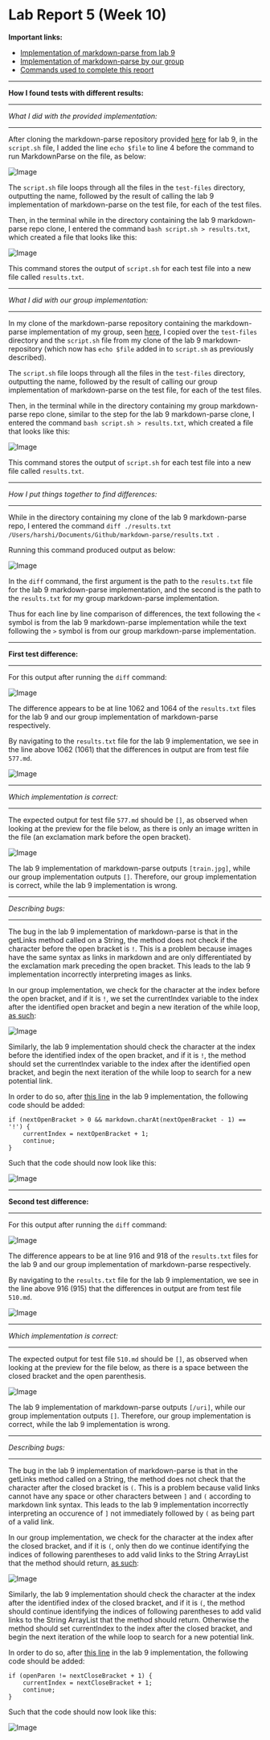 # Lab Report 5 (Week 10)

**Important links:**
- [Implementation of markdown-parse from lab 9](https://github.com/ucsd-cse15l-w22/markdown-parse)
- [Implementation of markdown-parse by our group](https://github.com/harshi-cse/markdown-parse)
- [Commands used to complete this report](https://ucsd-cse15l-w22.github.io/week/week9/)

---

**How I found tests with different results:**

---

*What I did with the provided implementation:*

---

After cloning the markdown-parse repository provided [here](https://github.com/ucsd-cse15l-w22/markdown-parse) for lab 9, in the `script.sh` file, I added the line `echo $file` to line 4 before the command to run MarkdownParse on the file, as below:

![Image](lab5_1.PNG)

The `script.sh` file loops through all the files in the `test-files` directory, outputting the name, followed by the result of calling the lab 9 implementation of markdown-parse on the test file, for each of the test files.

Then, in the terminal while in the directory containing the lab 9 markdown-parse repo clone, I entered the command `bash script.sh > results.txt`, which created a file that looks like this:

![Image](lab5_2.PNG)

This command stores the output of `script.sh` for each test file into a new file called `results.txt`.

---

*What I did with our group implementation:*

---

In my clone of the markdown-parse repository containing the markdown-parse implementation of my group, seen [here](https://github.com/harshi-cse/markdown-parse), I copied over the `test-files` directory and the `script.sh` file from my clone of the lab 9 markdown-repository (which now has `echo $file` added in to `script.sh` as previously described).

The `script.sh` file loops through all the files in the `test-files` directory, outputting the name, followed by the result of calling our group implementation of markdown-parse on the test file, for each of the test files.

Then, in the terminal while in the directory containing my group markdown-parse repo clone, similar to the step for the lab 9 markdown-parse clone, I entered the command `bash script.sh > results.txt`, which created a file that looks like this:

![Image](lab5_3.PNG)

This command stores the output of `script.sh` for each test file into a new file called `results.txt`.

---

*How I put things together to find differences:*

---

While in the directory containing my clone of the lab 9 markdown-parse repo, I entered the command `diff ./results.txt /Users/harshi/Documents/Github/markdown-parse/results.txt `. 

Running this command produced output as below:

![Image](lab5_4.PNG)

In the `diff` command, the first argument is the path to the `results.txt` file for the lab 9 markdown-parse implementation, and the second is the path to the `results.txt` for my group markdown-parse implementation. 

Thus for each line by line comparison of differences, the text following the `<` symbol is from the lab 9 markdown-parse implementation while the text following the `>` symbol is from our group markdown-parse implementation.

---

**First test difference:**

---

For this output after running the `diff` command:

![Image](lab5_5.PNG)

The difference appears to be at line 1062 and 1064 of the `results.txt` files for the lab 9 and our group implementation of markdown-parse respectively.

By navigating to the `results.txt` file for the lab 9 implementation, we see in the line above 1062 (1061) that the differences in output are from test file `577.md`.

![Image](lab5_6.PNG)

---

*Which implementation is correct:*

---

The expected output for test file `577.md` should be `[]`, as observed when looking at the preview for the file below, as there is only an image written in the file (an exclamation mark before the open bracket). 

![Image](lab5_7.PNG)

The lab 9 implementation of markdown-parse outputs `[train.jpg]`, while our group implementation outputs `[]`. Therefore, our group implementation is correct, while the lab 9 implementation is wrong.

---

*Describing bugs:*

---

The bug in the lab 9 implementation of markdown-parse is that in the getLinks method called on a String, the method does not check if the character before the open bracket is `!`. This is a problem because images have the same syntax as links in markdown and are only differentiated by the exclamation mark preceding the open bracket. This leads to the lab 9 implementation incorrectly interpreting images as links.

In our group implementation, we check for the character at the index before the open bracket, and if it is `!`, we set the currentIndex variable to the index after the identified open bracket and begin a new iteration of the while loop, [as such](https://github.com/harshi-cse/markdown-parse/blob/2ba9e75cff8c295f7daf765d5346c58bc81f23dc/MarkdownParse.java#L20):


![Image](lab5_11.PNG)

Similarly, the lab 9 implementation should check the character at the index before the identified index of the open bracket, and if it is `!`, the method should set the currentIndex variable to the index after the identified open bracket, and begin the next iteration of the while loop to search for a new potential link.

In order to do so, after [this line](https://github.com/ucsd-cse15l-w22/markdown-parse/blob/44a15db11dbadaa0053f1308fa4f9a6336153b31/MarkdownParse.java#L57) in the lab 9 implementation, the following code should be added:

```
if (nextOpenBracket > 0 && markdown.charAt(nextOpenBracket - 1) == '!') {
    currentIndex = nextOpenBracket + 1;
    continue;
}
```

Such that the code should now look like this:

![Image](lab5_12.PNG)

---

**Second test difference:**

---

For this output after running the `diff` command:

![Image](lab5_8.PNG)

The difference appears to be at line 916 and 918 of the `results.txt` files for the lab 9 and our group implementation of markdown-parse respectively.

By navigating to the `results.txt` file for the lab 9 implementation, we see in the line above 916 (915) that the differences in output are from test file `510.md`.

![Image](lab5_9.PNG)

---

*Which implementation is correct:*

---

The expected output for test file `510.md` should be `[]`, as observed when looking at the preview for the file below, as there is a space between the closed bracket and the open parenthesis. 

![Image](lab5_10.PNG)

The lab 9 implementation of markdown-parse outputs `[/uri]`, while our group implementation outputs `[]`. Therefore, our group implementation is correct, while the lab 9 implementation is wrong.

---

*Describing bugs:*

---

The bug in the lab 9 implementation of markdown-parse is that in the getLinks method called on a String, the method does not check that the character after the closed bracket is `(`. This is a problem because valid links cannot have any space or other characters between `]` and `(` according to markdown link syntax. This leads to the lab 9 implementation incorrectly interpreting an occurence of `]` not immediately followed by `(` as being part of a valid link.

In our group implementation, we check for the character at the index after the closed bracket, and if it is `(`, only then do we continue identifying the indices of following parentheses to add valid links to the String ArrayList that the method should return, [as such](https://github.com/harshi-cse/markdown-parse/blob/2ba9e75cff8c295f7daf765d5346c58bc81f23dc/MarkdownParse.java#L27):


![Image](lab5_13.PNG)

Similarly, the lab 9 implementation should check the character at the index after the identified index of the closed bracket, and if it is `(`, the method should continue identifying the indices of following parentheses to add valid links to the String ArrayList that the method should return. Otherwise the method should set currentIndex to the index after the closed bracket, and begin the next iteration of the while loop to search for a new potential link.

In order to do so, after [this line](https://github.com/ucsd-cse15l-w22/markdown-parse/blob/44a15db11dbadaa0053f1308fa4f9a6336153b31/MarkdownParse.java#L65) in the lab 9 implementation, the following code should be added:

```
if (openParen != nextCloseBracket + 1) {
    currentIndex = nextCloseBracket + 1;
    continue;
}
```

Such that the code should now look like this:

![Image](lab5_14.PNG)
